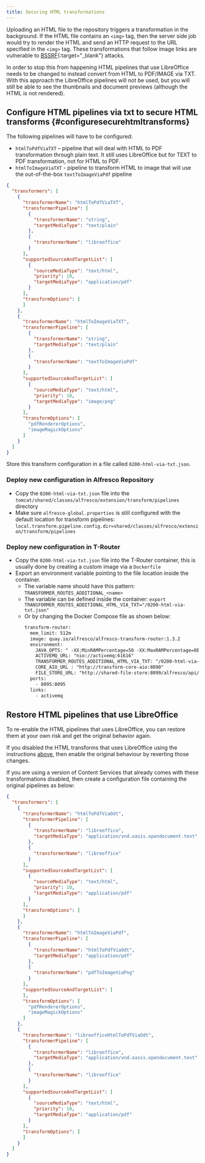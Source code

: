 ```yaml
---
title: Securing HTML transformations
---
```


Uploading an HTML file to the repository triggers a transformation in the background. If the HTML file contains an `<img>` 
tag, then the server side job would try to render the HTML and send an HTTP request to the URL specified in the `<img>` tag.
These transformations that follow image links are vulnerable to [BSSRF](https://en.wikipedia.org/wiki/Server-side_request_forgery){:target="_blank"} 
attacks.

In order to stop this from happening HTML pipelines that use LibreOffice needs to be changed to instead convert from HTML 
to PDF/IMAGE via TXT. With this approach the LibreOffice pipelines will not be used, but you will still be able to see the 
thumbnails and document previews (although the HTML is not rendered).

## Configure HTML pipelines via txt to secure HTML transforms {#configuresecurehtmltransforms}

The following pipelines will have to be configured:

* `htmlToPdfViaTXT` – pipeline that will deal with HTML to PDF transformation through plain text. It still uses LibreOffice 
but for TEXT to PDF transformation, not for HTML to PDF.
* `htmlToImageViaTXT` - pipeline to transform HTML to image that will use the out-of-the-box `textToImageViaPdf` pipeline

```json
{
  "transformers": [
    {
      "transformerName": "htmlToPdfViaTXT",
      "transformerPipeline": [
        {
          "transformerName": "string",
          "targetMediaType": "text/plain"
        },
        {
          "transformerName": "libreoffice"
        }
      ],
      "supportedSourceAndTargetList": [
        {
          "sourceMediaType": "text/html",
          "priority": 10,
          "targetMediaType": "application/pdf"
        }
      ],
      "transformOptions": [
      ]
    },
    {
      "transformerName": "htmlToImageViaTXT",
      "transformerPipeline": [
        {
          "transformerName": "string",
          "targetMediaType": "text/plain"
        },
        {
          "transformerName": "textToImageViaPdf"
        }
      ],
      "supportedSourceAndTargetList": [
        {
          "sourceMediaType": "text/html",
          "priority": 10,
          "targetMediaType": "image/png"
        }
      ],
      "transformOptions": [
        "pdfRendererOptions",
        "imageMagickOptions"
      ]
    }
  ]
}
```

Store this transform configuration in a file called `0200-html-via-txt.json`. 

### Deploy new configuration in Alfresco Repository

* Copy the `0200-html-via-txt.json` file into the `tomcat/shared/classes/alfresco/extension/transform/pipelines` directory
* Make sure `alfresco-global.properties` is still configured with the default location for transform pipelines: `local.transform.pipeline.config.dir=shared/classes/alfresco/extension/transform/pipelines`

### Deploy new configuration in T-Router

* Copy the `0200-html-via-txt.json` file into the T-Router container, this is usually done by creating a custom image via a `Dockerfile` 
* Export an environment variable pointing to the file location inside the container. 
  * The variable name should have this pattern: `TRANSFORMER_ROUTES_ADDITIONAL_<name>`
  * The variable can be defined inside the container: `export TRANSFORMER_ROUTES_ADDITIONAL_HTML_VIA_TXT="/0200-html-via-txt.json"`
  * Or by changing the Docker Compose file as shown below:
    ```txt
    transform-router:
      mem_limit: 512m
      image: quay.io/alfresco/alfresco-transform-router:1.3.2
      environment:
        JAVA_OPTS: " -XX:MinRAMPercentage=50 -XX:MaxRAMPercentage=80"
        ACTIVEMQ_URL: "nio://activemq:61616"
        TRANSFORMER_ROUTES_ADDITIONAL_HTML_VIA_TXT: "/0200-html-via-txt.json"
        CORE_AIO_URL : "http://transform-core-aio:8090"
        FILE_STORE_URL: "http://shared-file-store:8099/alfresco/api/-default-/private/sfs/versions/1/file"
      ports:
        - 8095:8095
      links:
        - activemq
    ```

## Restore HTML pipelines that use LibreOffice

To re-enable the HTML pipelines that uses LibreOffice, you can restore them at your own risk and get the
original behavior again. 

If you disabled the HTML transforms that uses LibreOffice using the instructions [above](#configuresecurehtmltransforms), 
then enable the original behaviour by reverting those changes. 

If you are using a version of Content Services that already comes with these transformations disabled, then create a
configuration file containing the original pipelines as below:

```json
{
  "transformers": [
    {
      "transformerName": "htmlToPdfViaOdt",
      "transformerPipeline": [
        {
          "transformerName": "libreoffice",
          "targetMediaType": "application/vnd.oasis.opendocument.text"
        },
        {
          "transformerName": "libreoffice"
        }
      ],
      "supportedSourceAndTargetList": [
        {
          "sourceMediaType": "text/html",
          "priority": 10,
          "targetMediaType": "application/pdf"
        }
      ],
      "transformOptions": [
      ]
    },
    {
      "transformerName": "htmlToImageViaPdf",
      "transformerPipeline": [
        {
          "transformerName": "htmlToPdfViaOdt",
          "targetMediaType": "application/pdf"
        },
        {
          "transformerName": "pdfToImageViaPng"
        }
      ],
      "supportedSourceAndTargetList": [
      ],
      "transformOptions": [
        "pdfRendererOptions",
        "imageMagickOptions"
      ]
    },
    {
      "transformerName": "libreofficeHtmlToPdfViaOdt",
      "transformerPipeline": [
        {
          "transformerName": "libreoffice",
          "targetMediaType": "application/vnd.oasis.opendocument.text"
        },
        {
          "transformerName": "libreoffice"
        }
      ],
      "supportedSourceAndTargetList": [
        {
          "sourceMediaType": "text/html",
          "priority": 10,
          "targetMediaType": "application/pdf"
        }
      ],
      "transformOptions": [
      ]
    }
  ]
}
```